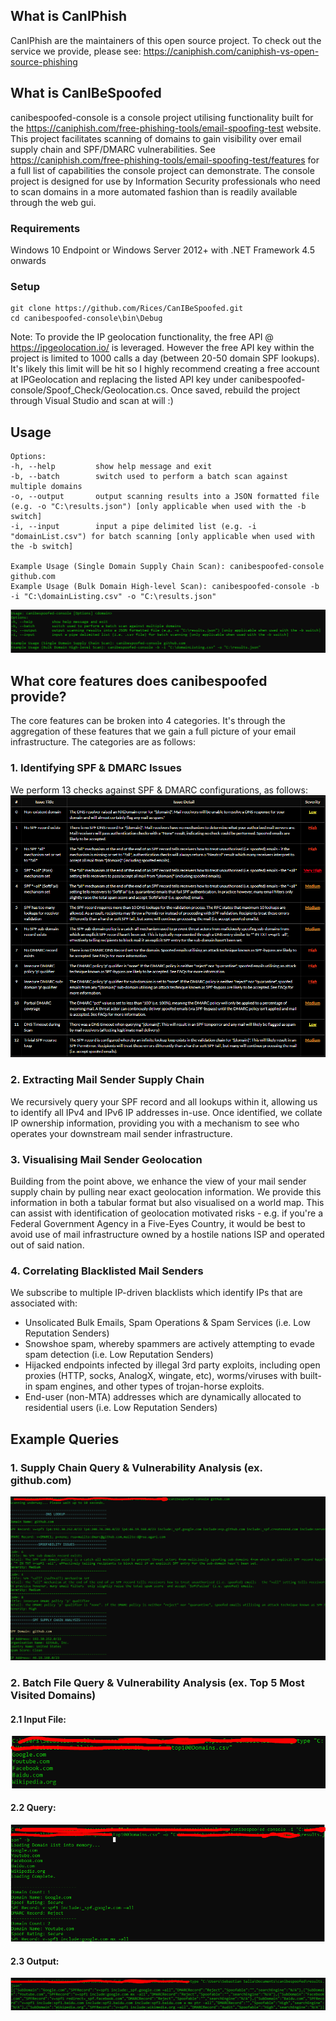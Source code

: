 ## What is CanIPhish
CanIPhish are the maintainers of this open source project. To check out the service we provide, please see: https://caniphish.com/caniphish-vs-open-source-phishing

## What is CanIBeSpoofed

canibespoofed-console is a console project utilising functionality built for the https://caniphish.com/free-phishing-tools/email-spoofing-test website. This project facilitates scanning of domains to gain visibility over email supply chain and SPF/DMARC vulnerabilities. See https://caniphish.com/free-phishing-tools/email-spoofing-test/features for a full list of capabilities the console project can demonstrate. The console project is designed for use by Information Security professionals who need to scan domains in a more automated fashion than is readily available through the web gui.

### Requirements
Windows 10 Endpoint or Windows Server 2012+ with .NET Framework 4.5 onwards

### Setup
```
git clone https://github.com/Rices/CanIBeSpoofed.git
cd canibespoofed-console\bin\Debug
```
Note: To provide the IP geolocation functionality, the free API @ https://ipgeolocation.io/ is leveraged. However the free API key within the project is limited to 1000 calls a day (between 20-50 domain SPF lookups). It's likely this limit will be hit so I highly recommend creating a free account at IPGeolocation and replacing the listed API key under canibespoofed-console/Spoof_Check/Geolocation.cs. Once saved, rebuild the project through Visual Studio and scan at will :)

## Usage
```Usage: canibespoofed-console [Options] <domain>
Options:
-h, --help         show help message and exit
-b, --batch        switch used to perform a batch scan against multiple domains
-o, --output       output scanning results into a JSON formatted file (e.g. -o "C:\results.json") [only applicable when used with the -b switch]
-i, --input        input a pipe delimited list (e.g. -i "domainList.csv") for batch scanning [only applicable when used with the -b switch]

Example Usage (Single Domain Supply Chain Scan): canibespoofed-console github.com
Example Usage (Bulk Domain High-level Scan): canibespoofed-console -b -i "C:\domainListing.csv" -o "C:\results.json"
```
![](/images/Usage.PNG)

## What core features does canibespoofed provide?
The core features can be broken into 4 categories. It's through the aggregation of these features that we gain a full picture of your email infrastructure. The categories are as follows:
### 1. Identifying SPF & DMARC Issues
We perform 13 checks against SPF & DMARC configurations, as follows:
![](/images/VulnChecks.PNG)

### 2. Extracting Mail Sender Supply Chain
We recursively query your SPF record and all lookups within it, allowing us to identify all IPv4 and IPv6 IP addresses in-use. Once identified, we collate IP ownership information, providing you with a mechanism to see who operates your downstream mail sender infrastructure.

### 3. Visualising Mail Sender Geolocation
Building from the point above, we enhance the view of your mail sender supply chain by pulling near exact geolocation information. We provide this information in both a tabular format but also visualised on a world map. This can assist with identification of geolocation motivated risks - e.g. if you're a Federal Government Agency in a Five-Eyes Country, it would be best to avoid use of mail infrastructure owned by a hostile nations ISP and operated out of said nation.

### 4. Correlating Blacklisted Mail Senders
We subscribe to multiple IP-driven blacklists which identify IPs that are associated with:
* Unsolicated Bulk Emails, Spam Operations & Spam Services (i.e. Low Reputation Senders)
* Snowshoe spam, whereby spammers are actively attempting to evade spam detection (i.e. Low Reputation Senders)
* Hijacked endpoints infected by illegal 3rd party exploits, including open proxies (HTTP, socks, AnalogX, wingate, etc), worms/viruses with built-in spam engines, and other types of trojan-horse exploits.
* End-user (non-MTA) addresses which are dynamically allocated to residential users (i.e. Low Reputation Senders)

## Example Queries

### 1. Supply Chain Query & Vulnerability Analysis (ex. github.com)

![](/images/SupplyChainScan.PNG)

### 2. Batch File Query & Vulnerability Analysis (ex. Top 5 Most Visited Domains)

#### 2.1 Input File:

![](/images/InputFile.PNG)

#### 2.2 Query:

![](/images/BatchScan.PNG)

#### 2.3 Output:

![](/images/outputFile.PNG)
